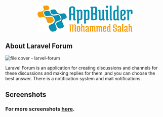 <p align="center"><img src="logo.svg" width="300" alt=""></p>

## About Laravel Forum

![file cover - larvel-forum](https://user-images.githubusercontent.com/109177230/202863388-159393b1-ffee-48ac-9ebe-565c791849a6.png)

Laravel Forum is an application for creating discussions and channels for these discussions and making replies for them ,and you can choose the best answer. There is a notification system and mail notifications.

## Screenshots
### For more screenshots [here](screenshots/SCREENSHOTS.md).
